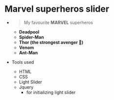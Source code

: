 # Marvel superheros slider
* > My favourite **MARVEL** superheros 
  * **Deadpool**
  * **Spider-Man**
  * **Thor (the strongest avenger 🤣)**
  * **Venom**
  * **Ant-Man**

* Tools used
  * HTML
  * CSS
  * Light Slider
  * Jquery 
    * for initializing light slider
